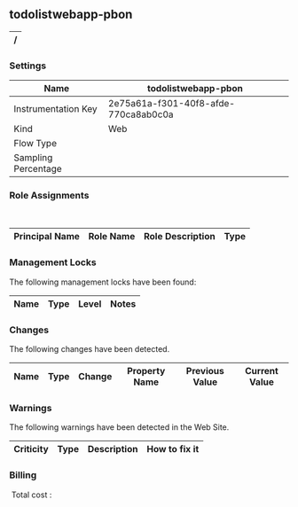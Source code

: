 
## todolistwebapp-pbon 


| / |
| --- |


### Settings


| Name | todolistwebapp-pbon  |
| --- | --- |
| Instrumentation Key | 2e75a61a-f301-40f8-afde-770ca8ab0c0a  |
| Kind | Web  |
| Flow Type |   |
| Sampling Percentage |   |


### Role Assignments
 

| Principal Name | Role Name | Role Description | Type |
| --- | --- | --- | --- |

### Management Locks
The following management locks have been found: 

| Name | Type | Level | Notes |
| --- | --- | --- | --- |

### Changes
The following changes have been detected. 

| Name | Type | Change | Property Name | Previous Value | Current Value |
| --- | --- | --- | --- | --- | --- |

### Warnings
The following warnings have been detected in the Web Site. 

| Criticity | Type | Description | How to fix it |
| --- | --- | --- | --- |

### Billing
 Total cost : 
